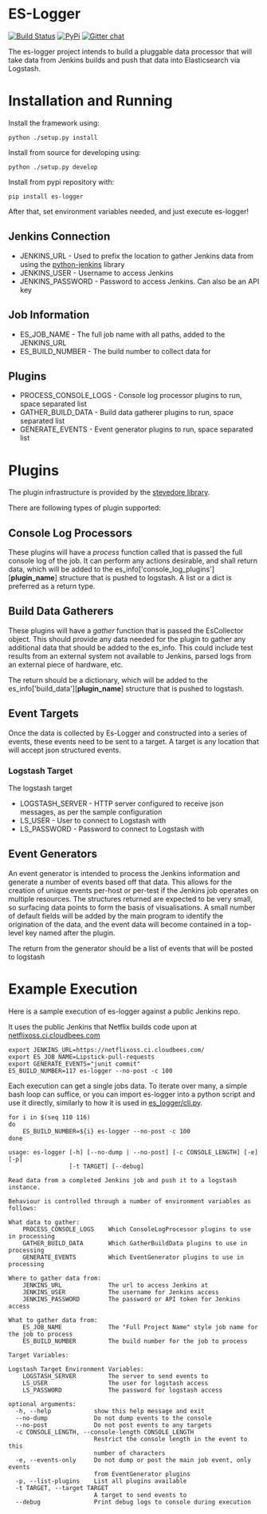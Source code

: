 ES-Logger
=========

[![Build Status](https://travis-ci.org/CiscoDevNet/es-logger.svg?branch=master)](https://travis-ci.org/CiscoDevNet/es-logger) [![PyPi](https://img.shields.io/pypi/v/es-logger.svg)](https://pypi.org/project/es-logger/) [![Gitter chat](https://badges.gitter.im/es-logger.png)](https://gitter.im/es-logger)

The es-logger project intends to build a pluggable data processor that will take data from
Jenkins builds and push that data into Elasticsearch via Logstash.

# Installation and Running

Install the framework using:

    python ./setup.py install

Install from source for developing using:

    python ./setup.py develop

Install from pypi repository with:

    pip install es-logger

After that, set environment variables needed, and just execute es-logger!

## Jenkins Connection
* JENKINS_URL - Used to prefix the location to gather Jenkins data from using the
[python-jenkins](https://python-jenkins.readthedocs.io/en/latest/) library
* JENKINS_USER - Username to access Jenkins
* JENKINS_PASSWORD - Password to access Jenkins.  Can also be an API key

## Job Information
* ES_JOB_NAME - The full job name with all paths, added to the JENKINS_URL
* ES_BUILD_NUMBER - The build number to collect data for

## Plugins
* PROCESS_CONSOLE_LOGS - Console log processor plugins to run, space separated list
* GATHER_BUILD_DATA - Build data gatherer plugins to run, space separated list
* GENERATE_EVENTS - Event generator plugins to run, space separated list

# Plugins

The plugin infrastructure is provided by the
[stevedore library](https://pypi.python.org/pypi/stevedore).

There are following types of plugin supported:

## Console Log Processors

These plugins will have a *process* function called that is passed the full console log
of the job.  It can perform any actions desirable, and shall return data, which will be
added to the es_info['console_log_plugins'][**plugin_name**] structure that is pushed to
logstash.  A list or a dict is preferred as a return type.

## Build Data Gatherers

These plugins will have a *gather* function that is passed the EsCollector object.  This
should provide any data needed for the plugin to gather any additional data that should
be added to the es_info.  This could include test results from an external system not
available to Jenkins, parsed logs from an external piece of hardware, etc.

The return should be a dictionary, which will be added to the
es_info['build_data'][**plugin_name**] structure that is pushed to logstash.

## Event Targets

Once the data is collected by Es-Logger and constructed into a series of events,
these events need to be sent to a target.  A target is any location that will accept
json structured events.

### Logstash Target

The logstash target

* LOGSTASH_SERVER - HTTP server configured to receive json messages, as per the sample
configuration
* LS_USER - User to connect to Logstash with
* LS_PASSWORD - Password to connect to Logstash with

## Event Generators

An event generator is intended to process the Jenkins information and generate a number of
events based off that data.  This allows for the creation of unique events per-host or
per-test if the Jenkins job operates on multiple resources.  The structures returned are
expected to be very small, so surfacing data points to form the basis of visualisations.  A
small number of default fields will be added by the main program to identify the origination
of the data, and the event data will become contained in a top-level key named after the plugin.

The return from the generator should be a list of events that will be posted to logstash

# Example Execution

Here is a sample execution of es-logger against a public Jenkins repo.

It uses the public Jenkins that Netflix builds code upon at
[netflixoss.ci.cloudbees.com](https://netflixoss.ci.cloudbees.com/job/Lipstick-pull-requests)

```
export JENKINS_URL=https://netflixoss.ci.cloudbees.com/
export ES_JOB_NAME=Lipstick-pull-requests
export GENERATE_EVENTS="junit commit"
ES_BUILD_NUMBER=117 es-logger --no-post -c 100
```

Each execution can get a single jobs data.  To iterate over many, a simple bash loop can
suffice, or you can import es-logger into a python script and use it directly, similarly
to how it is used in [es\_logger/cli.py](es_logger/cli.py).

```
for i in $(seq 110 116)
do
    ES_BUILD_NUMBER=${i} es-logger --no-post -c 100
done
```

```
usage: es-logger [-h] [--no-dump | --no-post] [-c CONSOLE_LENGTH] [-e] [-p]
                 [-t TARGET] [--debug]

Read data from a completed Jenkins job and push it to a logstash instance.

Behaviour is controlled through a number of environment variables as follows:

What data to gather:
    PROCESS_CONSOLE_LOGS    Which ConsoleLogProcessor plugins to use in processing
    GATHER_BUILD_DATA       Which GatherBuildData plugins to use in processing
    GENERATE_EVENTS         Which EventGenerator plugins to use in processing

Where to gather data from:
    JENKINS_URL             The url to access Jenkins at
    JENKINS_USER            The username for Jenkins access
    JENKINS_PASSWORD        The password or API token for Jenkins access

What to gather data from:
    ES_JOB_NAME             The "Full Project Name" style job name for the job to process
    ES_BUILD_NUMBER         The build number for the job to process

Target Variables:

Logstash Target Environment Variables:
    LOGSTASH_SERVER         The server to send events to
    LS_USER                 The user for logstash access
    LS_PASSWORD             The password for logstash access

optional arguments:
  -h, --help            show this help message and exit
  --no-dump             Do not dump events to the console
  --no-post             Do not post events to any targets
  -c CONSOLE_LENGTH, --console-length CONSOLE_LENGTH
                        Restrict the console length in the event to this
                        number of characters
  -e, --events-only     Do not dump or post the main job event, only events
                        from EventGenerator plugins
  -p, --list-plugins    List all plugins available
  -t TARGET, --target TARGET
                        A target to send events to
  --debug               Print debug logs to console during execution
```
